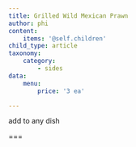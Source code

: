 ```yaml
---
title: Grilled Wild Mexican Prawn
author: phi
content:
    items: '@self.children'
child_type: article
taxonomy:
    category:
        - sides
data:
    menu:
        price: '3 ea'

---
```


add to any dish

===
